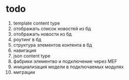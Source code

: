 ﻿# todo

1. template content type
1. отображать список новостей из бд
1. отображать новости из бд
1. роутинг в бд
1. структура элементов контента в бд
1. навигация
1. json content type
1. фабрики элементво и подключение через MEF
1. инициализация модели в подключаемых модулях
1. миграции